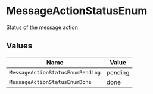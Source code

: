 # MessageActionStatusEnum

Status of the message action


## Values

| Name                             | Value                            |
| -------------------------------- | -------------------------------- |
| `MessageActionStatusEnumPending` | pending                          |
| `MessageActionStatusEnumDone`    | done                             |